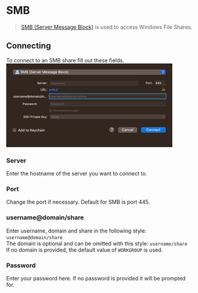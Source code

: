 SMB
====

> [SMB (Server Message Block)](https://en.wikipedia.org/wiki/Server_Message_Block) is used to access Windows File Shares.

## Connecting

To connect to an SMB share fill out these fields.  
![SMB Connection](_images/smb_connect.png)

### Server

Enter the hostname of the server you want to connect to.

### Port

Change the port if necessary. Default for SMB is port 445.

### username@domain/share

Enter username, domain and share in the following style: `username@domain/share`  
The domain is optional and can be omitted with this style: `username/share`  
If no domain is provided, the default value of `WORKGROUP` is used.

### Password

Enter your password here. If no password is provided it will be prompted for.
